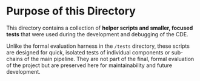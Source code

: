 # Purpose of this Directory

This directory contains a collection of **helper scripts and smaller, focused tests** that were used during the development and debugging of the CDE.

Unlike the formal evaluation harness in the `/tests` directory, these scripts are designed for quick, isolated tests of individual components or sub-chains of the main pipeline. They are not part of the final, formal evaluation of the project but are preserved here for maintainability and future development.